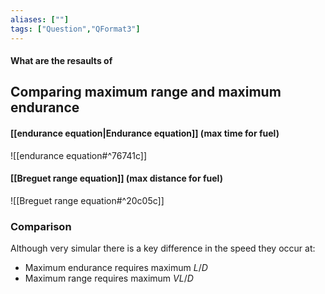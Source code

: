 ```yaml
---
aliases: [""]
tags: ["Question","QFormat3"]
---
```


#### What are the resaults of
## Comparing maximum range and maximum endurance
#### [[endurance equation|Endurance equation]] (max time for fuel)
![[endurance equation#^76741c]]

#### [[Breguet range equation]] (max distance for fuel)
![[Breguet range equation#^20c05c]]

### Comparison

Although very simular there is a key difference in the speed they occur at:
- Maximum endurance requires maximum $L/D$
- Maximum range requires maximum $VL/D$

